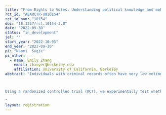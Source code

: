 ```yaml
---
title: "From Rights to Votes: Understanding political knowledge and mobilization via text messaging among system-impacted groups"
rct_id: "AEARCTR-0010154"
rct_id_num: "10154"
doi: "10.1257/rct.10154-3.0"
date: "2022-09-30"
status: "in_development"
jel: ""
start_year: "2022-10-05"
end_year: "2023-09-30"
pi: "Naomi  Sugie"
pi_other:
  - name: Emily Zhang
    email: zhanger@berkeley.edu
    affiliation: University of California, Berkeley
abstract: "Individuals with criminal records often have very low voting rates in states where they are legally eligible to participate in elections. Misinformation about eligibility, lack of knowledge, and lack of interest are all thought to prevent this population from voting. Even though text messaging interventions to increase voting rates are commonplace among the general population (even if not very effective), it is unclear whether text messaging can address barriers to voting among system-impacted groups (i.e., individuals with records, those with incarceration histories, and those affected by a family member’s incarceration), who have unique needs and challenges to voting. 

Using a randomized controlled trial (RCT), we experimentally test whether and how text messaging interventions can address misinformation and low motivation among system-impacted groups to increase their electoral participation. Within the RCT, we leverage insights from adaptive text messaging interventions, which address variation in individuals’ responses to interventions by tailoring treatment to time-varying characteristics observed throughout the study. Using information about participants’ registration status by the state’s registration deadline, we adjust our interventions to tailor prospective messages accordingly. This design is well-suited for the identification of efficient ways to address heterogeneity in voting behavior in the weeks leading up to an election, and will move forward the knowledge about electoral participation among system-impacted individuals.
"
layout: registration
---
```


